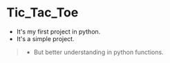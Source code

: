 # Tic_Tac_Toe
  - It's my first project in python.
  - It's a simple project.

  > - But better understanding in python functions.
